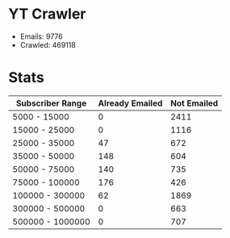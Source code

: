 # YT Crawler
- Emails: 9776
- Crawled: 469118

# Stats
| Subscriber Range  | Already Emailed | Not Emailed |
|-------|-------|-------|
| 5000 - 15000 | 0 | 2411 |
| 15000 - 25000 | 0 | 1116 |
| 25000 - 35000 | 47 | 672 |
| 35000 - 50000 | 148 | 604 |
| 50000 - 75000 | 140 | 735 |
| 75000 - 100000 | 176 | 426 |
| 100000 - 300000 | 62 | 1869 |
| 300000 - 500000 | 0 | 663 |
| 500000 - 1000000 | 0 | 707 |
